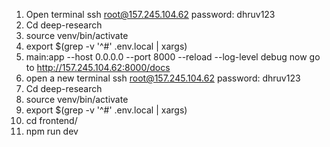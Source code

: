 1) Open terminal
ssh root@157.245.104.62
password: dhruv123
2) Cd deep-research
3) source venv/bin/activate
4) export $(grep -v '^#' .env.local | xargs)
5) main:app --host 0.0.0.0 --port 8000 --reload --log-level debug
now go to http://157.245.104.62:8000/docs
6) open a new terminal
ssh root@157.245.104.62
password: dhruv123
1) Cd deep-research
2) source venv/bin/activate
3) export $(grep -v '^#' .env.local | xargs)
4) cd frontend/
5) npm run dev
